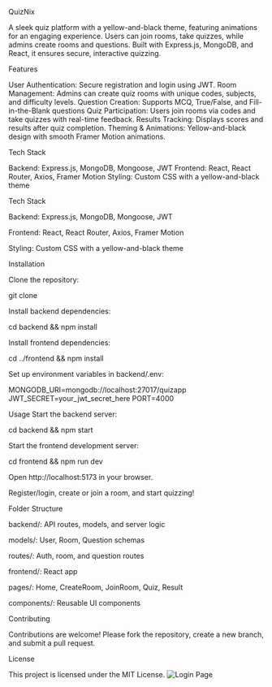 QuizNix

A sleek quiz platform with a yellow-and-black theme, featuring animations for an engaging experience. Users can join rooms, take quizzes, while admins create rooms and questions. Built with Express.js, MongoDB, and React, it ensures secure, interactive quizzing.

Features

User Authentication: Secure registration and login using JWT.
Room Management: Admins can create quiz rooms with unique codes, subjects, and difficulty levels.
Question Creation: Supports MCQ, True/False, and Fill-in-the-Blank questions
Quiz Participation: Users join rooms via codes and take quizzes with real-time feedback.
Results Tracking: Displays scores and results after quiz completion.
Theming & Animations: Yellow-and-black design with smooth Framer Motion animations.

Tech Stack

Backend: Express.js, MongoDB, Mongoose, JWT
Frontend: React, React Router, Axios, Framer Motion
Styling: Custom CSS with a yellow-and-black theme

Tech Stack





Backend: Express.js, MongoDB, Mongoose, JWT



Frontend: React, React Router, Axios, Framer Motion



Styling: Custom CSS with a yellow-and-black theme

Installation





Clone the repository:

git clone <your-repo-url>



Install backend dependencies:

cd backend && npm install


Install frontend dependencies:

cd ../frontend && npm install

Set up environment variables in backend/.env:

MONGODB_URI=mongodb://localhost:27017/quizapp
JWT_SECRET=your_jwt_secret_here
PORT=4000

Usage
Start the backend server:

cd backend && npm start

Start the frontend development server:

cd frontend && npm run dev

Open http://localhost:5173 in your browser.

Register/login, create or join a room, and start quizzing!

Folder Structure

backend/: API routes, models, and server logic

models/: User, Room, Question schemas

routes/: Auth, room, and question routes

frontend/: React app

pages/: Home, CreateRoom, JoinRoom, Quiz, Result

components/: Reusable UI components

Contributing

Contributions are welcome! Please fork the repository, create a new branch, and submit a pull request.

License

This project is licensed under the MIT License.
![Login Page](assets/Login.png)
